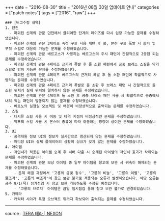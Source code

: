 +++
date = "2016-08-30"
title = "2016년 08월 30일 업데이트 안내"
categories = ["patch notes"]
tags = ["2016", "raw"]
+++

```
### [버그수정 내역]
1. 던전
  - 파괴된 신계의 관문 던전에서 클리어한 단계의 페이즈를 다시 입장 가능한 문제를 수정하였습니다.
  - 파괴된 신계의 관문 3페이즈 속성 구슬 사용 패턴 후 불, 분진 구슬 폭발 시 회피 및 무적 스킬로 대응이 가능한 문제를 수정하였습니다.
  - 파괴된 신계의 관문 베르고스가 사용하는 베르고스의 주시 패턴이 간헐적으로 2중첩 되는 문제를 수정하였습니다.
  - 파괴된 신계의 관문 4페이즈 근거리 폭발 후 돌 소환 패턴에서 공중 브레스 스킬을 막기 스킬로 방어 가능한 문제를 수정하였습니다.
  - 파괴된 신계의 관문 4페이즈 베르고스의 근거리 폭발 후 돌 소환 패턴에 확률적으로 사망하는 문제를 수정하였습니다.
  - 파괴된 신계의 관문 4페이즈 근거리 폭발로 돌 소환 후 브레스 패턴 시 간헐적으로 돌 소환 위치가 실제 위치와 일치하지 않는 문제를 수정하였습니다.
  - 파괴된 신계의 관문 4페이즈 돌 소환 후 공중 브레스 패턴 사용 시 확률적으로 공중에서 내려 찍는 패턴이 발동되지 않는 문제를 수정하였습니다.
  - 베르노의 실험실 오브젝트 및 배경이 비정상적으로 출력되는 문제를 수정하였습니다.
2. 스킬
  - 대시류 스킬 사용 시 이동 및 타격 지점이 비정상적인 문제를 수정하였습니다.
  - 역포획 스킬 사용 시 몬스터 종류에 따라 이동하는 방향이 상이한 문제를 수정하였습니다.
3. UI
  - 공격대원 정보 UI의 정보가 실시간으로 갱신되지 않는 문제를 수정하였습니다.
  - 파티창 UI와 실제 플레이어의 상황이 싱크가 맞지 않는 문제를 수정하였습니다.
4. 아이템
  - 각인서가 적용된 아이템 승계 후 서버 다운 시 승계된 아이템의 각인서 효과가 삭제되는 문제를 수정하였습니다.
  - 파괴된 신계의 관문 보상 아이템 중 일부 아이템을 창고에 보관 시 귀속이 해제되는 문제를 수정하였습니다.
    - 문제 해결 과정에서 '고룡의 금빛 정수', '고룡의 비늘', '고룡의 이빨', '고룡의 뿔조각', '고룡의 뼈조각'이 창고 보관 불가로 적용되는 오류가 발생하였습니다. 해당 오류는 금주 9/1(목) 정기점검 시 창고 보관 가능하도록 수정될 예정입니다.
    - '고룡의 브로치' 아이템은 금일 임시점검 통해 창고 보관 불가로 변경되었습니다.
5. 카메라
  - 캐릭터 시야가 특정 오브젝트 뒤까지 확보되어 출력되는 문제를 수정하였습니다.
```

----

source : [TERA 테라 | NEXON](http://tera.nexon.com/news/update/view.aspx?n4articlesn=)
